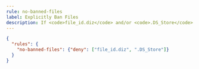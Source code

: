 ```yaml
---
rule: no-banned-files
label: Explicitly Ban Files
description: If <code>file_id.diz</code> and/or <code>.DS_Store</code> is found in the package artifact, the check will fail.
---
```


```json title="smoker.config.json"
{
  "rules": {
    "no-banned-files": {"deny": ["file_id.diz", ".DS_Store"]}
  }
}
```
